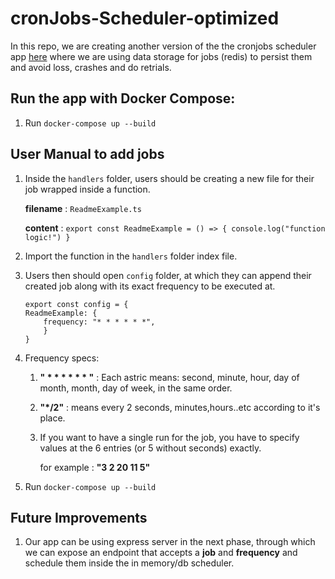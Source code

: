
# cronJobs-Scheduler-optimized

In this repo, we are creating another version of the the cronjobs scheduler app [here](https://github.com/AhmedAkram96/cronJobs) where we are using data storage for jobs (redis) to persist them and avoid loss, crashes and do retrials.

## Run the app with Docker Compose:

1. Run `docker-compose up --build` 

## User Manual to add jobs

1. Inside the `handlers` folder, users should be creating a new file for their job wrapped inside a function.
    
      **filename** : `ReadmeExample.ts`
      
      **content** : ```
                  export const ReadmeExample = () => {
                      console.log("function logic!")
                  }
              ```
2. Import the function in the `handlers` folder index file.

3. Users then should open `config` folder, at which they can append their created job along with its exact frequency to be executed at.

    ```
    export const config = {
    ReadmeExample: {
        frequency: "* * * * * *",
        }
    }
    ```
4. Frequency specs:
    1. **" * * * * * * "** : Each astric means: second, minute, hour, day of month, month, day of week, in the same order.
    3. **"*/2"** : means every 2 seconds, minutes,hours..etc according to it's place.
    4. If you want to have a single run for the job, you have to specify values at the 6 entries (or 5 without seconds) exactly.
        
        for example : **"3 2 20 11 5"**
        
4. Run `docker-compose up --build`


## Future Improvements

1. Our app can be using express server in the next phase, through which we can expose an endpoint that accepts a **job** and **frequency** and schedule them inside the in memory/db scheduler.
